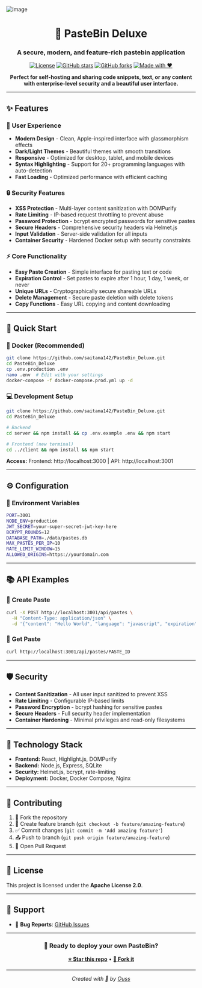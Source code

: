 ![image](https://github.com/user-attachments/assets/10bbdf0b-3580-4403-819d-9272b46a5e87)


<div align="center">

# 🚀 PasteBin Deluxe

### A secure, modern, and feature-rich pastebin application

[![License](https://img.shields.io/badge/License-Apache%202.0-blue.svg)](https://opensource.org/licenses/Apache-2.0)
[![GitHub stars](https://img.shields.io/github/stars/saitama142/PasteBin_Deluxe?style=social)](https://github.com/saitama142/PasteBin_Deluxe/stargazers)
[![GitHub forks](https://img.shields.io/github/forks/saitama142/PasteBin_Deluxe?style=social)](https://github.com/saitama142/PasteBin_Deluxe/network/members)
[![Made with ❤️](https://img.shields.io/badge/Made%20with-❤️-red.svg)](https://github.com/saitama142/PasteBin_Deluxe)

**Perfect for self-hosting and sharing code snippets, text, or any content with enterprise-level security and a beautiful user interface.**


</div>

---

## ✨ Features

### 🎨 **User Experience**
- **Modern Design** - Clean, Apple-inspired interface with glassmorphism effects
- **Dark/Light Themes** - Beautiful themes with smooth transitions
- **Responsive** - Optimized for desktop, tablet, and mobile devices
- **Syntax Highlighting** - Support for 20+ programming languages with auto-detection
- **Fast Loading** - Optimized performance with efficient caching

### 🔒 **Security Features**
- **XSS Protection** - Multi-layer content sanitization with DOMPurify
- **Rate Limiting** - IP-based request throttling to prevent abuse
- **Password Protection** - bcrypt encrypted passwords for sensitive pastes
- **Secure Headers** - Comprehensive security headers via Helmet.js
- **Input Validation** - Server-side validation for all inputs
- **Container Security** - Hardened Docker setup with security constraints

### ⚡ **Core Functionality**
- **Easy Paste Creation** - Simple interface for pasting text or code
- **Expiration Control** - Set pastes to expire after 1 hour, 1 day, 1 week, or never
- **Unique URLs** - Cryptographically secure shareable URLs
- **Delete Management** - Secure paste deletion with delete tokens
- **Copy Functions** - Easy URL copying and content downloading

---

## 🚀 Quick Start

### 🐳 **Docker (Recommended)**

```bash
git clone https://github.com/saitama142/PasteBin_Deluxe.git
cd PasteBin_Deluxe
cp .env.production .env
nano .env  # Edit with your settings
docker-compose -f docker-compose.prod.yml up -d
```

### 💻 **Development Setup**

```bash
git clone https://github.com/saitama142/PasteBin_Deluxe.git
cd PasteBin_Deluxe

# Backend
cd server && npm install && cp .env.example .env && npm start

# Frontend (new terminal)
cd ../client && npm install && npm start
```

**Access:** Frontend: http://localhost:3000 | API: http://localhost:3001

---

## ⚙️ Configuration

### 🔧 **Environment Variables**

```bash
PORT=3001
NODE_ENV=production
JWT_SECRET=your-super-secret-jwt-key-here
BCRYPT_ROUNDS=12
DATABASE_PATH=./data/pastes.db
MAX_PASTES_PER_IP=10
RATE_LIMIT_WINDOW=15
ALLOWED_ORIGINS=https://yourdomain.com
```

---

## 📚 API Examples

### 📝 **Create Paste**
```bash
curl -X POST http://localhost:3001/api/pastes \
  -H "Content-Type: application/json" \
  -d '{"content": "Hello World", "language": "javascript", "expiration": "1day"}'
```

### 📖 **Get Paste**
```bash
curl http://localhost:3001/api/pastes/PASTE_ID
```

---

## 🛡️ Security

- **Content Sanitization** - All user input sanitized to prevent XSS
- **Rate Limiting** - Configurable IP-based limits
- **Password Encryption** - bcrypt hashing for sensitive pastes
- **Secure Headers** - Full security header implementation
- **Container Hardening** - Minimal privileges and read-only filesystems

---

## 🔧 Technology Stack

- **Frontend:** React, Highlight.js, DOMPurify
- **Backend:** Node.js, Express, SQLite
- **Security:** Helmet.js, bcrypt, rate-limiting
- **Deployment:** Docker, Docker Compose, Nginx

---

## 🤝 Contributing

1. 🍴 Fork the repository
2. 🌿 Create feature branch (`git checkout -b feature/amazing-feature`)
3. ✅ Commit changes (`git commit -m 'Add amazing feature'`)
4. 📤 Push to branch (`git push origin feature/amazing-feature`)
5. 🔄 Open Pull Request

---

## 📄 License

This project is licensed under the **Apache License 2.0**.

---

## 💬 Support

- 🐛 **Bug Reports**: [GitHub Issues](https://github.com/saitama142/PasteBin_Deluxe/issues)

---

<div align="center">

### 🚀 **Ready to deploy your own PasteBin?**

**[⭐ Star this repo](https://github.com/saitama142/PasteBin_Deluxe)** • **[🍴 Fork it](https://github.com/saitama142/PasteBin_Deluxe/fork)**

---

*Created with 💜 by [Ouss](https://github.com/saitama142)*

</div>
